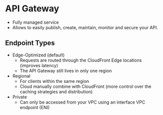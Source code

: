 # API Gateway 

- Fully managed service
- Allows to easily publish, create, maintain, monitor and secure your API. 

## Endpoint Types

- Edge-Optimized (default)
  - Requests are routed through the CloudFront Edge locations (improves latency)
  - The API Gateway still lives in only one region 
- Regional
  - For clients within the same region 
  - Cloud manually combine with CloudFront (more control over the caching strategies and distribution)
- Private 
  - Can only be accessed from your VPC using an interface VPC endpoint (ENI)





